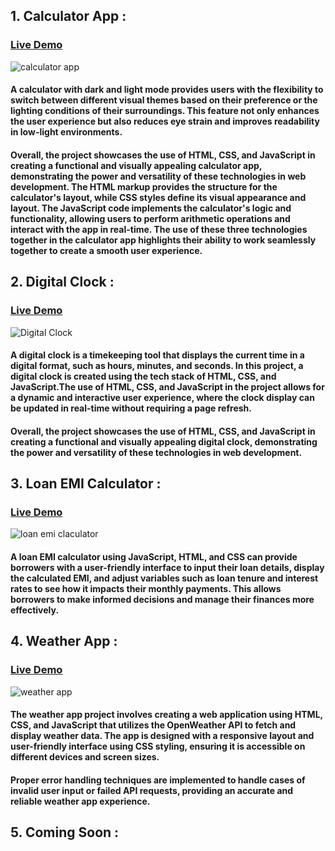 ## 1. Calculator App :
### [Live Demo](https://calculator-app-by-vj.netlify.app/)
![calculator app](https://user-images.githubusercontent.com/103978586/235318257-1c322e49-6e9f-4574-8cfe-9165f8ecc18c.png)

#### A calculator with dark and light mode provides users with the flexibility to switch between different visual themes based on their preference or the lighting conditions of their surroundings. This feature not only enhances the user experience but also reduces eye strain and improves readability in low-light environments.

#### Overall, the project showcases the use of HTML, CSS, and JavaScript in creating a functional and visually appealing calculator app, demonstrating the power and versatility of these technologies in web development. The HTML markup provides the structure for the calculator's layout, while CSS styles define its visual appearance and layout. The JavaScript code implements the calculator's logic and functionality, allowing users to perform arithmetic operations and interact with the app in real-time. The use of these three technologies together in the calculator app highlights their ability to work seamlessly together to create a smooth user experience.

## 2. Digital Clock :
### [Live Demo](https://digital-clock-by-vj.netlify.app/)
![Digital Clock](https://user-images.githubusercontent.com/103978586/230908119-77708114-596a-4f12-89cf-b226a8511135.png)

#### A digital clock is a timekeeping tool that displays the current time in a digital format, such as hours, minutes, and seconds. In this project, a digital clock is created using the tech stack of HTML, CSS, and JavaScript.The use of HTML, CSS, and JavaScript in the project allows for a dynamic and interactive user experience, where the clock display can be updated in real-time without requiring a page refresh.

#### Overall, the project showcases the use of HTML, CSS, and JavaScript in creating a functional and visually appealing digital clock, demonstrating the power and versatility of these technologies in web development.


## 3. Loan EMI Calculator :
### [Live Demo](https://loan-emi-calcultor-by-vj.netlify.app/)
![loan emi claculator](https://user-images.githubusercontent.com/103978586/235491608-933917af-42cb-419a-9bca-61423413d08c.png)

#### A loan EMI calculator using JavaScript, HTML, and CSS can provide borrowers with a user-friendly interface to input their loan details, display the calculated EMI, and adjust variables such as loan tenure and interest rates to see how it impacts their monthly payments. This allows borrowers to make informed decisions and manage their finances more effectively.


## 4. Weather App :
### [Live Demo](https://weather-app-by-vj.netlify.app/)
![weather app](https://user-images.githubusercontent.com/103978586/231176280-1ebcffc5-d463-440e-8361-40b8d810e9f2.png)

#### The weather app project involves creating a web application using HTML, CSS, and JavaScript that utilizes the OpenWeather API to fetch and display weather data.  The app is designed with a responsive layout and user-friendly interface using CSS styling, ensuring it is accessible on different devices and screen sizes. 

#### Proper error handling techniques are implemented to handle cases of invalid user input or failed API requests, providing an accurate and reliable weather app experience.


## 5. Coming Soon : 










